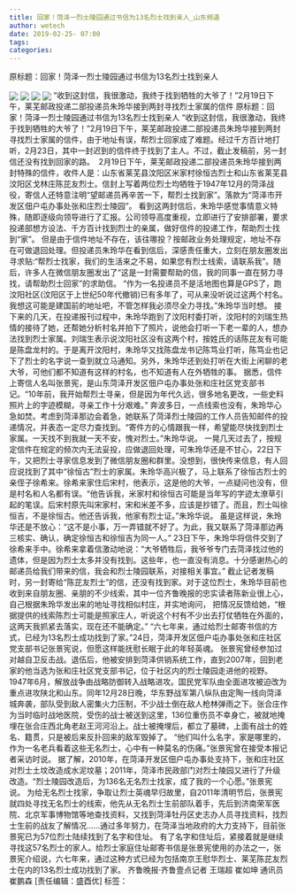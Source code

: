 ```yaml
---
title: 回家！菏泽一烈士陵园通过书信为13名烈士找到亲人_山东频道
author: wetech
date: 2019-02-25- 07:00
tags: 
categories: 
---
```

原标题：回家！菏泽一烈士陵园通过书信为13名烈士找到亲人
<!-- more -->
                
<img align="center" border="0" src="http://p3.ifengimg.com/fck/2019_09/74f62d98583e9e2_w650_h488.jpg" />
                
<img align="center" border="0" src="http://p3.ifengimg.com/fck/2019_09/366c8e69d130097_w650_h488.jpg" />
            
<img align="center" border="0" src="http://p3.ifengimg.com/fck/2019_09/eb333706fd500cb_w650_h488.jpg" />
<img align="center" border="0" src="http://p2.ifengimg.com/a/2016/0810/204c433878d5cf9size1_w16_h16.png" />
“收到这封信，我很激动，我终于找到牺牲的大爷了！”2月19日下午，莱芜邮政投递二部投递员朱玲华接到两封寻找烈士家属的信件
原标题：回家！菏泽一烈士陵园通过书信为13名烈士找到亲人
“收到这封信，我很激动，我终于找到牺牲的大爷了！”2月19日下午，莱芜邮政投递二部投递员朱玲华接到两封寻找烈士家属的信件，由于地址有误，帮烈士回家成了难题。经过千方百计地打听，2月23日，其中一封迟到的信件终于找到了主人。不过，截止发稿前，另一封信还没有找到回家的路。 
2月19日下午，莱芜邮政投递二部投递员朱玲华接到两封特殊的信件，收件人是：山东省莱芜县汶阳区米家村徐恒古烈士和山东省莱芜县汶阳区戈林庄陈芘友烈士。信封上写着两位烈士均牺牲于1947年12月的菏泽战役，寄信人还特意注明“望邮递员再辛苦一下，帮烈士找到家”。落款为“菏泽市开发区佃户屯办事处张和庄烈士陵园”。
看到这两封信后，朱玲华感觉事情意义特殊，随即逐级向领导进行了汇报。公司领导高度重视，立即进行了安排部署，要求投递部想方设法、千方百计找到烈士的亲属，做好信件的投递工作，帮助烈士找到“家”。
但是由于信件地址不存在，该往哪投？按邮政业务处理规定，地址不存在可做退回处理。但投递员朱玲华在看到信后，深感责任重大，立刻在朋友圈发出寻求贴:“帮烈士找家，我们的生活来之不易，如果您有烈士线索，请联系我”。随后，许多人在微信朋友圈发出了“这是一封需要帮助的信，我的同事一直在努力寻找，请帮助烈士回家”的求助信。
“作为一名投递员不是活地图也算是GPS了，跑汶阳社区(汶阳区于上世纪50年代撤销)已有多年了，可从来没听说过这两个村名。我想这可能是建国前的地址吧，不管怎样我必须尽全力寻找。”朱玲华当时想。
接下来的几天，在投递报刊过程中，朱玲华跑到了汶阳村委打听，汶阳村的刘瑞生热情的接待了她，还帮她分析村名并拍下了照片，说他会打听一下老一辈的人，想办法找到烈士家属。刘瑞生表示说汶阳社区没有这两个村，按姓氏的话陈芘友有可能是陈盘龙村的。于是离开汶阳村，朱玲华又找陈盘龙书记陈笃业打听，陈笃业也记下了烈士的名字说一查到就立马通知。另外，朱玲华还到处打听在大街上闲聊的老大爷，可他们都不知道有这样的村名，也不知道有人在外牺牲的事。
据悉，信件上寄信人名叫张景宪，是山东菏泽开发区佃户屯办事处张和庄社区党支部书记。“10年前，我开始帮烈士寻亲，但是因为年代久远，很多地名更改，一些史料照片上的字迹模糊，寻亲工作十分艰难。”
奔波多日，一点线索也没有，朱玲华心急如焚。考虑到菏泽那边会着急，她联系了菏泽烈士陵园的工作人员告知邮件的投递情况，并表态一定尽力查找到。“寄件方的心情跟我一样，希望能尽快找到烈士家属。一天找不到我就一天不安，愧对烈士。”朱玲华说。
一晃几天过去了，按规定信件在规定的频次内无法妥投，应做退回处理，可朱玲华还是不甘心，22日下午，又把烈士寻家信息发到了微信朋友圈和群里。没想到，很快传来信息，有人回应说找到了其中“徐恒古”烈士的家属。朱玲华高兴极了，马上联系了徐恒古烈士的亲侄子徐希来。徐希来家住后宋村，他表示，这是他的大爷，一点疑问也没有，但是村名和人名都有误。“他告诉我，米家村和徐恒古可能是当年写的字迹太潦草引起的笔误。后宋村原先叫宋家村，宋和米差不多，应该是抄错了。而且，烈士叫徐恒吉，不是徐恒古。他还告诉我，他家有烈士证。”朱玲华说。
虽是这样说，朱玲华还是不放心：“这不是小事，万一弄错就不好了。为此，我又联系了菏泽那边再三核实、确认，确定徐恒古和徐恒吉为同一人。”
23日下午，朱玲华将信件交到了徐希来手中。徐希来拿着信激动地说：“大爷牺牲后，我爷爷专门去菏泽找过他的遗体，但是因为烈士太多并没有找到。这些年，也一直没有消息。十分感谢热心的邮递员给我们带来的信，我会和烈士陵园联系，对接相关事宜。”
截止记者发稿时，另一封寄给“陈芘友烈士”的信，还没有找到家。对于这位烈士，朱玲华目前也收到来自朋友圈、亲朋的不少线索，其中一位齐鲁晚报的忠实读者陈新业很上心，自己根据朱玲华发出来的地址寻找相似村庄，并实地询问， 把情况反馈给她，“根据提供的线索陈烈士可能是照家庄人，听说这个村有不少出去打仗牺牲在外面的，这两天我抓紧去落实，现在还不能确定。”
“六七年来，通过给烈士邮寄书信的方式，已经为13名烈士成功找到了家。”24日，菏泽开发区佃户屯办事处张和庄社区党支部书记张景宪说，但愿这样能抚慰长眠于此的年轻英魂。
张景宪曾经参加过对越自卫反击战。退伍后，他被安排到菏泽供销系统工作，直到2007年，回到老家的他当选为张和庄社区党支部书记，位于社区内的烈士陵园走进他的视野。
1947年6月，解放战争由战略防御转入战略进攻。国民党军队由全面进攻被迫改为重点进攻陕北和山东。同年12月28日晚，华东野战军第八纵队由定陶一线向菏泽城奔袭，部队受到敌人密集火力压制，不少战士倒在敌人枪林弹雨之下。张合庄作为当时临时战地医院，受伤的战士被送到这里，136位重伤员不幸身亡，被就地掩埋在张合庄西北角老赵王河河沿上。战士被掩埋后，都立了墓碑，上面有战士的姓名、籍贯，只是被后来反扑回来的敌军毁掉了。
“他们叫什么名字，家是哪里的，作为一名老兵看着这些无名烈士，心中有一种莫名的伤痛。”张景宪曾在接受本报记者采访时说。
据了解，2010年，在菏泽开发区佃户屯办事处支持下，张和庄社区对烈士土坟改造成水泥坟墓；2011年，菏泽市民政部门对烈士陵园又进行了升级改造。“烈士陵园改造后，为136名无名烈士找家，成了我的一个心愿。”张景宪说。
为给无名烈士找家，争取让烈士英魂早归故里，自2011年清明节后，张景宪就四处寻找无名烈士的线索，他先从无名烈士生前部队着手，先后到济南荣军医院、北京军事博物馆等地查找资料，又找到菏泽牡丹区史志办人员寻找资料，找烈士生前的战友了解情况……通过多年努力，在菏泽当地政府的大力支持下，目前张景宪已为57位烈士陆续找到了名字和住址。
有了名字和住址后，紧接着就是继续寻找这57名烈士的家人。给烈士家庭住址邮寄书信是张景宪使用的办法之一，张景宪介绍说，六七年来，通过这种方式已经为包括南京王慰华烈士、莱芜陈芘友烈士在内的13名烈士成功找到了家。
齐鲁晚报·齐鲁壹点记者 王瑞超 崔如坤 通讯员 崔鹏森
[责任编辑：盛酉优]
标签：
 
             
